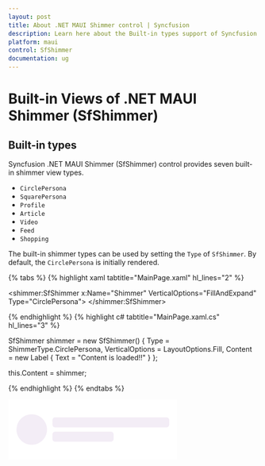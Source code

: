 ```yaml
---
layout: post
title: About .NET MAUI Shimmer control | Syncfusion
description: Learn here about the Built-in types support of Syncfusion .NET MAUI Shimmer (SfShimmer) control and more.
platform: maui
control: SfShimmer
documentation: ug
---
```


# Built-in Views of .NET MAUI Shimmer (SfShimmer)

## Built-in types

Syncfusion .NET MAUI Shimmer (SfShimmer) control provides seven built-in shimmer view types.

* `CirclePersona`
* `SquarePersona`
* `Profile`
* `Article`
* `Video`
* `Feed`
* `Shopping`

The built-in shimmer types can be used by setting the `Type` of `SfShimmer`. By default, the `CirclePersona` is initially rendered.

{% tabs %}
{% highlight xaml tabtitle="MainPage.xaml" hl_lines="2" %}

<shimmer:SfShimmer x:Name="Shimmer" VerticalOptions="FillAndExpand" 
                   Type="CirclePersona">
      <StackLayout>
         <Label 
            Text="Content is loaded!!"
            HorizontalOptions="CenterAndExpand"
            VerticalOptions="CenterAndExpand">
         </Label>
      </StackLayout>
</shimmer:SfShimmer>

{% endhighlight %}
{% highlight c# tabtitle="MainPage.xaml.cs" hl_lines="3" %}

SfShimmer shimmer = new SfShimmer()
   {
      Type = ShimmerType.CirclePersona,
      VerticalOptions = LayoutOptions.Fill,
      Content = new Label
      {
         Text = "Content is loaded!!"
      }
   };

   this.Content = shimmer;

{% endhighlight %}
{% endtabs %}

   ![Circle persona shimmer View in .NET MAUI.](images/built-in-views/maui-circle-persona.gif)